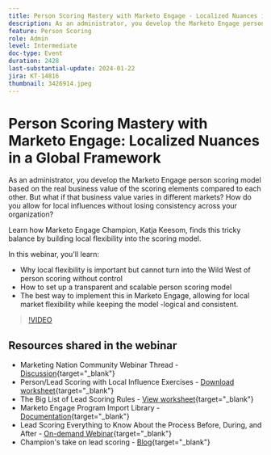 ```yaml
---
title: Person Scoring Mastery with Marketo Engage - Localized Nuances in a Global Framework
description: As an administrator, you develop the Marketo Engage person scoring model based on the real business value of the scoring elements compared to each other. But what if that business value varies in different markets? How do you allow for local influences without losing consistency across your organization? Learn how finds balance by building local flexibility into the scoring model.
feature: Person Scoring
role: Admin
level: Intermediate
doc-type: Event
duration: 2428
last-substantial-update: 2024-01-22
jira: KT-14816
thumbnail: 3426914.jpeg
---
```


# Person Scoring Mastery with Marketo Engage: Localized Nuances in a Global Framework

As an administrator, you develop the Marketo Engage person scoring model based on the real business value of the scoring elements compared to each other. But what if that business value varies in different markets? How do you allow for local influences without losing consistency across your organization?

Learn how Marketo Engage Champion, Katja Keesom, finds this tricky balance by building local flexibility into the scoring model.

In this webinar, you'll learn:

* Why local flexibility is important but cannot turn into the Wild West of person scoring without control
* How to set up a transparent and scalable person scoring model
* The best way to implement this in Marketo Engage, allowing for local market flexibility while keeping the model -logical and consistent.

>[!VIDEO](https://video.tv.adobe.com/v/3426914/?learn=on)

## Resources shared in the webinar

* Marketing Nation Community Webinar Thread - [Discussion](https://nation.marketo.com/t5/product-discussions/learn-from-your-peers-webinar-person-scoring-mastery-with/m-p/343084#M194864){target="_blank"}
* Person/Lead Scoring with Local Influence Exercises - [Download worksheet](../../assets/marketo/build-scoring-model-and-local-flexibility-scoring-worksheet.docx){target="_blank"}
* The Big List of Lead Scoring Rules - [View worksheet](https://go.marketo.com/rs/561-HYG-937/images/Marketo-Lead-Scoring.pdf){target="_blank"}
* Marketo Engage Program Import Library - [Documentation](https://experienceleague.adobe.com/docs/marketo/using/product-docs/core-marketo-concepts/programs/program-library/program-import-library-overview.html){target="_blank"}
* Lead Scoring Everything to Know About the Process Before, During, and After - [On-demand Webinar](https://business.adobe.com/summit/2020/all-about-the-before-during-and-after-of-lead-scoring.html){target="_blank"}
* Champion's take on lead scoring - [Blog](https://nation.marketo.com/t5/product-blogs/marketo-success-series-lead-scoring/ba-p/309849){target="_blank"}
